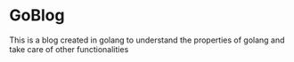 # GoBlog
This is a blog created in golang to understand the properties of golang and take care of other functionalities
